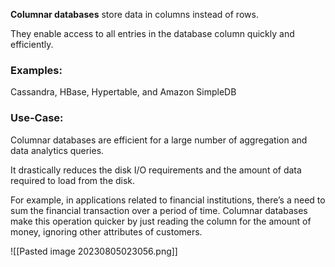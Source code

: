**Columnar databases** store data in columns instead of rows. 

They enable access to all entries in the database column quickly and efficiently.

### Examples:

Cassandra, HBase, Hypertable, and Amazon SimpleDB

### Use-Case:

Columnar databases are efficient for a large number of aggregation and data analytics queries.

It drastically reduces the disk I/O requirements and the amount of data required to load from the disk. 

For example, in applications related to financial institutions, there’s a need to sum the financial transaction over a period of time. Columnar databases make this operation quicker by just reading the column for the amount of money, ignoring other attributes of customers.

![[Pasted image 20230805023056.png]]



